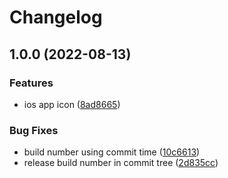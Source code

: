 # Changelog

## 1.0.0 (2022-08-13)


### Features

* ios app icon ([8ad8665](https://github.com/thipokch/method/commit/8ad86656b36ae2d808342879c42a76901c6e7665))


### Bug Fixes

* build number using commit time ([10c6613](https://github.com/thipokch/method/commit/10c6613c80cd2d3e797a43247f3f1e6e9e16b13f))
* release build number in commit tree ([2d835cc](https://github.com/thipokch/method/commit/2d835cc1404c543907e8ef2d56bbc6740a220af3))
